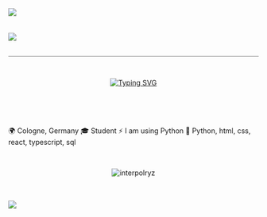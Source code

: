 <img align="center" src="https://camo.githubusercontent.com/3cbeb576418d0f74d456cb0a5a70f2be234d5088c4a882a219ad1414ebd0cf73/68747470733a2f2f63617073756c652d72656e6465722e76657263656c2e6170702f6170693f747970653d776176696e67266865696768743d31333026636f6c6f723d6772616469656e7426637573746f6d436f6c6f724c6973743d32302673656374696f6e3d686561646572">
<br><br><br>
<img align="center" src="https://camo.githubusercontent.com/2b814705762b8fd15fe125bc4c663fc353563ab05a42c64af9ca60a3726fdcf6/68747470733a2f2f63617073756c652d72656e6465722e76657263656c2e6170702f6170693f747970653d626c7572266865696768743d33303026636f6c6f723d6772616469656e7426746578743d57656c636f6d6526616e696d6174696f6e3d66616465496e266772616469656e74436f6c6f72733d4239393344362c384341364442">
<br><br>
<hr style="border: none; height: 0.1px; background-color: gray;">
<br>
<p align="center"><a href="https://git.io/typing-svg"><img src="https://readme-typing-svg.demolab.com?font=Fira+Code&weight=100&size=40&pause=1000&width=435&lines=Python+Developer" alt="Typing SVG" /></a></p>
<br><br><br>
<p>
🌍 Cologne, Germany
🎓 Student
⚡ I am using Python
🎯 Python, html, css, react, typescript, sql
</p>



<br>
<p align="center"> <img src="https://komarev.com/ghpvc/?username=interpolryz&label=Profile%20views&color=0e75b6&style=flat" alt="interpolryz" /> </p>
<br><br>
<img align="center" src="https://camo.githubusercontent.com/6f308206aa3433901e99703a23dccbce53d1a31d2acafbedec647b05f18a7266/68747470733a2f2f63617073756c652d72656e6465722e76657263656c2e6170702f6170693f747970653d776176696e67266865696768743d31333026636f6c6f723d6772616469656e7426637573746f6d436f6c6f724c6973743d32302673656374696f6e3d666f6f746572">

